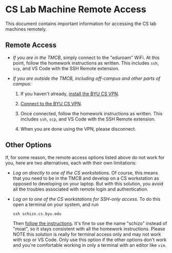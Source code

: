 # CS Lab Machine Remote Access

This document contains important information for accessing the CS lab machines
remotely.


## Remote Access

 - *If you are in the TMCB*, simply connect to the "eduroam" WiFi. At this
   point, follow the homework instructions as written. This includes `ssh`,
   `scp`, and VS Code with the SSH Remote extension.

 - *If you are outside the TMCB, including off-campus and other parts of campus*:

   1. If you haven't already,
      [install the BYU CS VPN](https://docs.cs.byu.edu/doku.php?id=vpn-configuration-and-use).

   2. [Connect to the BYU CS VPN](https://docs.cs.byu.edu/doku.php?id=vpn-configuration-and-use).

   3. Once connected, follow the homework instructions as written. This
      includes `ssh`, `scp`, and VS Code with the SSH Remote extension.

   4. When you are done using the VPN, please disconnect.


## Other Options

If, for some reason, the remote access options listed above do not work for
you, here are two alternatives, each with their own limitations:

 - *Log on directly to one of the CS workstations.* Of course, this means that
   you need to be in the TMCB and develop on a CS workstation as opposed to
   developing on your laptop. But with this solution, you avoid all the troubles
   associated with remote login and authentication.

 - *Log on to one of the CS workstations for SSH-only access.*  To do this open
   a terminal on your system, and run

   ```
   ssh schizo.cs.byu.edu
   ```

   Then [follow the instructions](https://docs.cs.byu.edu/doku.php?id=remote-access-home#ssh-into-moat).
   It's fine to use the name "schizo" instead of "moat", so it stays consistent
   with all the homework instructions.  Please NOTE this solution is really for
   terminal access only and may not work with scp or VS Code.  Only use this
   option if the other options don't work and you're comfortable working in
   only a terminal with an editor like `vim`.
